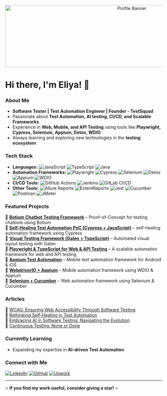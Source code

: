 <p align="center">
  <img src="https://media.licdn.com/dms/image/v2/C5612AQFhHiNiAlhKUw/article-cover_image-shrink_600_2000/article-cover_image-shrink_600_2000/0/1540287996281?e=2147483647&v=beta&t=6wNzBe0pqEKiVlryJvrZqeRGoLwUFxQiT95-1krWwn0" alt="Profile Banner" width="800" height="200"/>
</p>

# Hi there, I'm Eliya! 👋  

### About Me  
- **Software Tester | Test Automation Engineer | Founder - TestSquad**  
- Passionate about **Test Automation, AI testing, CI/CD, and Scalable Frameworks**  
- Experience in **Web, Mobile, and API Testing** using tools like **Playwright, Cypress, Selenium, Appium, Detox, WDIO**  
- Always learning and exploring new technologies in the **testing ecosystem**  

### Tech Stack  
- **Languages:** ![JavaScript](https://img.shields.io/badge/JavaScript-ES6-yellowgreen?style=plastic) ![TypeScript](https://img.shields.io/badge/TypeScript-4.4-blue?style=plastic) ![Java](https://img.shields.io/badge/Java-8-red?style=plastic) 
- **Automation Frameworks:** ![Playwright](https://img.shields.io/badge/Playwright-v1.30-green?style=plastic) ![Cypress](https://img.shields.io/badge/Cypress-v12.0.0-058a5e?style=plastic) ![Selenium](https://img.shields.io/badge/Selenium-4.0-orange?style=plastic) ![Detox](https://img.shields.io/badge/Detox-v17.0.0-ff69b4?style=plastic) ![Appium](https://img.shields.io/badge/Appium-v2.0-green?style=plastic) ![WDIO](https://img.shields.io/badge/WebDriverIO-v7.0.0-000?style=plastic)  
- **CI/CD Tools:** ![GitHub Actions](https://img.shields.io/badge/GitHub_Actions-Workflow-black?style=plastic) ![Jenkins](https://img.shields.io/badge/Jenkins-CI-red?style=plastic) ![GitLab CI/CD](https://img.shields.io/badge/GitLab_CI%2FCD-Integrated-orange?style=plastic)  
- **Other Tools:** ![Allure Reports](https://img.shields.io/badge/Allure_Reports-Powered-blue?style=plastic) ![ExtentReports](https://img.shields.io/badge/ExtentReports-Enhanced-green?style=plastic) ![Jest](https://img.shields.io/badge/Jest-Testing-red?style=plastic) ![Cucumber](https://img.shields.io/badge/Cucumber-BDD-orange?style=plastic) ![Postman](https://img.shields.io/badge/Postman-API_Testing-blueviolet?style=plastic) ![JMeter](https://img.shields.io/badge/JMeter-Performance-yellow?style=plastic) 

### Featured Projects  
🔹 **[Botium Chatbot Testing Framework](https://github.com/testsquadco/ts-chatbot-testing)** – Proof-of-Concept for testing chatbots using Botium  
🔹 **[Self-Healing Test Automation PoC (Cypress + JavaScript)](https://github.com/testsquadco/ts-selfhealing-cypress)** – self-healing automation framework using Cypress  
🔹 **[Visual Testing Framework (Galen + TypeScript)](https://github.com/testsquadco/ts-galen-testing)** – Automated visual layout testing with Galen  
🔹 **[Playwright & TypeScript for Web & API Testing](https://github.com/testsquadco/ts-playwright-testing)** – A scalable automation framework for web and API testing  
🔹 **[Appium Test Automation](https://github.com/testsquadco/appium-test-automation)** – Mobile test automation framework for Android & iOS  
🔹 **[WebdriverIO + Appium](https://github.com/testsquadco/ts-wdio-automation)** – Mobile automation framework using WDIO & Appium  
🔹 **[Selenium + Cucumber](https://github.com/testsquadco/ts-selenium-testing/tree/main)** – Web automation framework using Selenium & Cucumber 

### Articles 
🔹 [WCAG: Ensuring Web Accessibility Through Software Testing](https://www.linkedin.com/pulse/wcag-ensuring-web-accessibility-through-software-testing-eliya-hasan-lrrke/)  
🔹 [Rethinking Self-Healing in Test Automation](https://www.linkedin.com/pulse/rethinking-self-healing-test-automation-eliya-hasan-uutxe/)  
🔹 [Embracing AI in Software Testing: Navigating the Evolution](https://www.linkedin.com/pulse/embracing-ai-software-testing-navigating-evolution-eliya-hasan/)  
🔹 [Continuous Testing: None or Done](https://www.linkedin.com/pulse/continuous-testing-none-done-eliya-ghaznavi/)  

### Currently Learning  
- Expanding my expertise in **AI-driven Test Automation**  

### Connect with Me  
[![LinkedIn](https://img.shields.io/badge/LinkedIn-Connect-blue?style=flat&logo=linkedin)](https://www.linkedin.com/in/eliyahasan/)  [![GitHub](https://img.shields.io/badge/GitHub-Follow-black?style=flat&logo=github)](https://github.com/testsquadco) [![Upwork](https://img.shields.io/badge/Upwork-Hire%20Me-brightgreen?style=flat&logo=upwork)](https://www.upwork.com/freelancers/~01a82d807f0ea292c4)


---

⭐ **If you find my work useful, consider giving a star!** ⭐  
